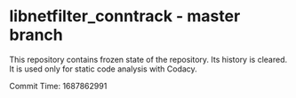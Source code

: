 # libnetfilter_conntrack - master branch

This repository contains frozen state of the repository.
Its history is cleared. It is used only for static code
analysis with Codacy.

Commit Time: 1687862991